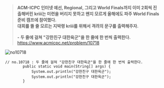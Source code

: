 > **ACM-ICPC 인터넷 예선, Regional, 그리고 World Finals까지 이미 2회씩 진출해버린 kriii는 미련을 버리지 못하고 왠지 모르게 올해에도 파주 World Finals 준비 캠프에 참여했다. <br> 대회를 뜰 줄 모르는 지박령 kriii를 위해서 격려의 문구를 출력해주자. <br><br> - 두 줄에 걸쳐 "강한친구 대한육군"을 한 줄에 한 번씩 출력한다.** <br>
https://www.acmicpc.net/problem/10718

![no10718](https://img1.daumcdn.net/thumb/R1280x0/?scode=mtistory2&fname=https%3A%2F%2Fblog.kakaocdn.net%2Fdn%2FbZ8neO%2FbtrxkMhukAH%2F0KI9JVTeKpr7nixn233MGk%2Fimg.png "no10718")

    // no.10718 : 두 줄에 걸쳐 "강한친구 대한육군"을 한 줄에 한 번씩 출력한다.
    		public static void main(String[] args) {
    			System.out.println("강한친구 대한육군");
    			System.out.println("강한친구 대한육군");
    		}
